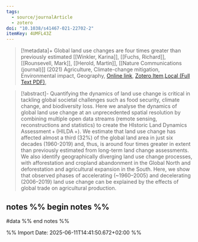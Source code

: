 ```yaml
---
tags:
  - source/journalArticle
  - zotero
doi: "10.1038/s41467-021-22702-2"
itemKey: 4UMFL43Z
---
```

>[!metadata]+
> Global land use changes are four times greater than previously estimated
> [[Winkler, Karina]], [[Fuchs, Richard]], [[Rounsevell, Mark]], [[Herold, Martin]], 
> [[Nature Communications (journal)]] (2021)
> Agriculture, Climate-change mitigation, Environmental impact, Geography, 
> [Online link](https://www.nature.com/articles/s41467-021-22702-2), [Zotero Item](zotero://select/library/items/4UMFL43Z),[Local (Full Text PDF)](file://C:/Users/aburg/Documents/references/zotero/storage/VDWIFU8G/Winkler2021_Globalland.pdf), 


>[!abstract]-
>Quantifying the dynamics of land use change is critical in tackling global societal challenges such as food security, climate change, and biodiversity loss. Here we analyse the dynamics of global land use change at an unprecedented spatial resolution by combining multiple open data streams (remote sensing, reconstructions and statistics) to create the HIstoric Land Dynamics Assessment + (HILDA +). We estimate that land use change has affected almost a third (32%) of the global land area in just six decades (1960-2019) and, thus, is around four times greater in extent than previously estimated from long-term land change assessments. We also identify geographically diverging land use change processes, with afforestation and cropland abandonment in the Global North and deforestation and agricultural expansion in the South. Here, we show that observed phases of accelerating (~1960–2005) and decelerating (2006–2019) land use change can be explained by the effects of global trade on agricultural production.

## notes %% begin notes %%
#data 
%% end notes %%

%% Import Date: 2025-06-11T14:41:50.672+02:00 %%
